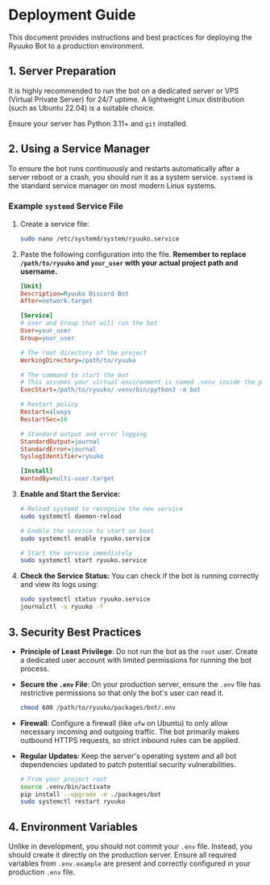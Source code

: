 # Deployment Guide

This document provides instructions and best practices for deploying the Ryuuko Bot to a production environment.

## 1. Server Preparation

It is highly recommended to run the bot on a dedicated server or VPS (Virtual Private Server) for 24/7 uptime. A lightweight Linux distribution (such as Ubuntu 22.04) is a suitable choice.

Ensure your server has Python 3.11+ and `git` installed.

## 2. Using a Service Manager

To ensure the bot runs continuously and restarts automatically after a server reboot or a crash, you should run it as a system service. `systemd` is the standard service manager on most modern Linux systems.

### Example `systemd` Service File

1.  Create a service file:
    ```sh
    sudo nano /etc/systemd/system/ryuuko.service
    ```

2.  Paste the following configuration into the file. **Remember to replace `/path/to/ryuuko` and `your_user` with your actual project path and username.**

    ```ini
    [Unit]
    Description=Ryuuko Discord Bot
    After=network.target

    [Service]
    # User and Group that will run the bot
    User=your_user
    Group=your_user

    # The root directory of the project
    WorkingDirectory=/path/to/ryuuko

    # The command to start the bot
    # This assumes your virtual environment is named .venv inside the project root
    ExecStart=/path/to/ryuuko/.venv/bin/python3 -m bot

    # Restart policy
    Restart=always
    RestartSec=10

    # Standard output and error logging
    StandardOutput=journal
    StandardError=journal
    SyslogIdentifier=ryuuko

    [Install]
    WantedBy=multi-user.target
    ```

3.  **Enable and Start the Service:**
    ```sh
    # Reload systemd to recognize the new service
    sudo systemctl daemon-reload

    # Enable the service to start on boot
    sudo systemctl enable ryuuko.service

    # Start the service immediately
    sudo systemctl start ryuuko.service
    ```

4.  **Check the Service Status:**
    You can check if the bot is running correctly and view its logs using:
    ```sh
    sudo systemctl status ryuuko.service
    journalctl -u ryuuko -f
    ```

## 3. Security Best Practices

-   **Principle of Least Privilege**: Do not run the bot as the `root` user. Create a dedicated user account with limited permissions for running the bot process.

-   **Secure the `.env` File**: On your production server, ensure the `.env` file has restrictive permissions so that only the bot's user can read it.
    ```sh
    chmod 600 /path/to/ryuuko/packages/bot/.env
    ```

-   **Firewall**: Configure a firewall (like `ufw` on Ubuntu) to only allow necessary incoming and outgoing traffic. The bot primarily makes outbound HTTPS requests, so strict inbound rules can be applied.

-   **Regular Updates**: Keep the server's operating system and all bot dependencies updated to patch potential security vulnerabilities.
    ```sh
    # From your project root
    source .venv/bin/activate
    pip install --upgrade -e ./packages/bot
    sudo systemctl restart ryuuko
    ```

## 4. Environment Variables

Unlike in development, you should not commit your `.env` file. Instead, you should create it directly on the production server. Ensure all required variables from `.env.example` are present and correctly configured in your production `.env` file.
